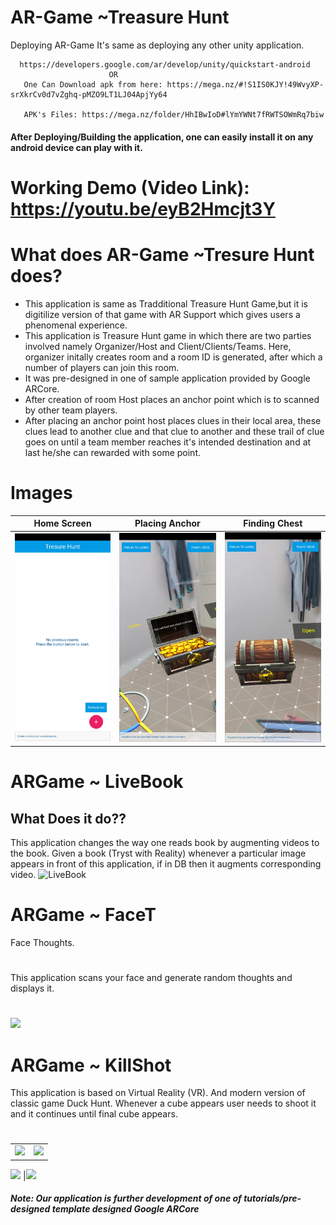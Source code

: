 # AR-Game  ~Treasure Hunt

Deploying AR-Game
  It's same as deploying any other unity application.
  
      https://developers.google.com/ar/develop/unity/quickstart-android
                          OR
       One Can Download apk from here: https://mega.nz/#!S1IS0KJY!49WvyXP-srXkrCv0d7vZghq-pMZO9LT1LJ04ApjYy64
       
       APK's Files: https://mega.nz/folder/HhIBwIoD#lYmYWNt7fRWTSOWmRq7biw
                                  
  
#### After Deploying/Building the application, one can easily install it on any android device can play with it.
# Working Demo (Video Link): https://youtu.be/eyB2Hmcjt3Y
# What does AR-Game ~Tresure Hunt does?
  - This application is same as Tradditional Treasure Hunt Game,but it is digitilize version of that game with AR Support which gives users 
  a phenomenal experience.
  - This application is Treasure Hunt game in which there are two parties involved namely Organizer/Host and Client/Clients/Teams.
  Here, organizer initally creates room and a room ID is generated, after which a number of players can join this room.
  - It was pre-designed in one of sample application provided by Google ARCore.
  - After creation of room Host places an anchor point which is to scanned by other team players. 
  - After placing an anchor point host places clues in their local area, these clues lead to another clue and that clue to another and these trail of clue goes on until a team member reaches it's intended destination and at last he/she can rewarded with some point.
# Images

| Home Screen  | Placing Anchor | Finding Chest |
| ------------- | ------------- | ------------- |
|<img src="https://github.com/Aatish13/ArGame/blob/master/ArTresureHunt/Screenshot_20200404-121313.jpg" width="250">  | <img src="https://github.com/Aatish13/ArGame/blob/master/ArTresureHunt/Screenshot_20200404-121456.jpg " width="250">  | <img src="https://github.com/Aatish13/ArGame/blob/master/ArTresureHunt/Screenshot_20200404-121355.jpg " width="250">|

 


# ARGame ~ LiveBook
## What Does it do??
  This application changes the way one reads book by augmenting videos to the book.
  Given a book (Tryst with Reality) whenever a particular image appears in front of this application, if in DB then it augments corresponding video.
  ![LiveBook](https://user-images.githubusercontent.com/42675676/79630758-b5d2cc80-8171-11ea-96b6-5d490a1e82f1.PNG)

# ARGame ~ FaceT
  Face Thoughts.
  #
  This application scans your face and generate random thoughts and displays it.
  #
<img src="https://user-images.githubusercontent.com/42675676/79630899-cdf71b80-8172-11ea-8f00-48637ebe2a49.jpeg" width="250">


# ARGame ~ KillShot
  This application is based on Virtual Reality (VR).
  And modern version of classic game Duck Hunt.
  Whenever a cube appears user needs to shoot it and it continues until final cube appears.
  #
 
  |   || 
| ------------- | ------------- | 
  <img src="https://user-images.githubusercontent.com/42675676/79630873-98eac900-8172-11ea-8790-ff48b7866341.jpeg" Width="500">|<img src="https://user-images.githubusercontent.com/42675676/79630874-9ab48c80-8172-11ea-9cb0-42c64b57df74.jpeg" Width="500">
  
  <img src="https://user-images.githubusercontent.com/42675676/79630875-9be5b980-8172-11ea-8bbd-473e4a337052.jpeg" Width="500"> |<img src="https://user-images.githubusercontent.com/42675676/79630876-9c7e5000-8172-11ea-8706-f4a5ce80bc1b.jpeg" Width="500">
  


##### Note: Our application is further development of one of tutorials/pre-designed template designed Google ARCore
